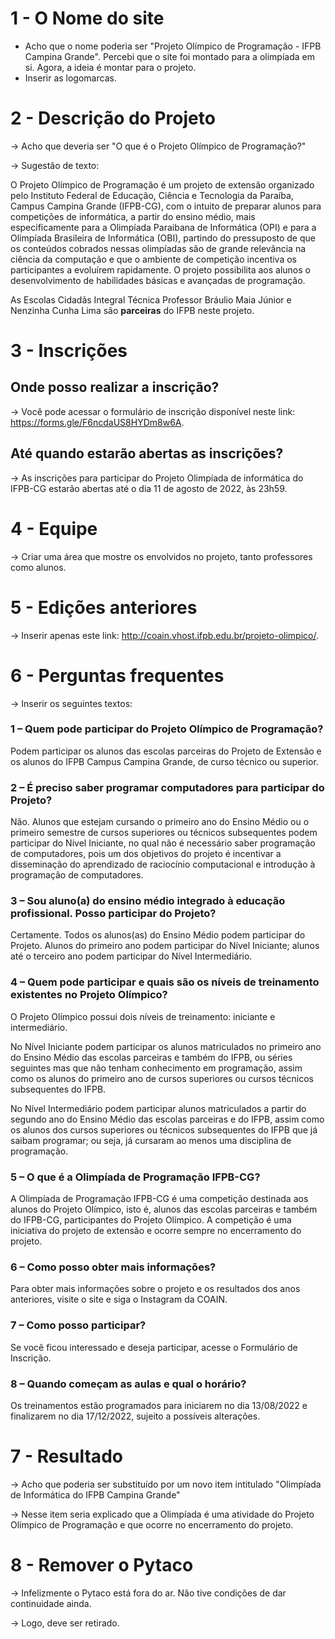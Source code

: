 # 1 - O Nome do site
<ul>
  <li>Acho que o nome poderia ser "Projeto Olímpico de Programação - IFPB Campina Grande". Percebi que o site foi montado para a olimpíada em si. Agora, a ideia é montar para o projeto.</li>
  <li>Inserir as logomarcas.</li>
</ul>

# 2 - Descrição do Projeto
-> Acho que deveria ser "O que é o Projeto Olímpico de Programação?"

-> Sugestão de texto:
<p>
  O Projeto Olímpico de Programação é um projeto de extensão organizado pelo Instituto Federal de Educação, Ciência e Tecnologia da Paraíba, Campus Campina Grande (IFPB-CG), com o intuito de preparar alunos para competições de informática, a partir do ensino médio, mais especificamente para a Olimpíada Paraibana de Informática (OPI) e para a Olimpíada Brasileira de Informática (OBI), partindo do pressuposto de que os conteúdos cobrados nessas olimpíadas são de grande relevância na ciência da computação e que o ambiente de competição incentiva os participantes a evoluírem rapidamente. O projeto possibilita aos alunos o desenvolvimento de habilidades básicas e avançadas de programação.
</p>

<p>As Escolas Cidadãs Integral Técnica Professor Bráulio Maia Júnior e Nenzinha Cunha Lima são <strong>parceiras</strong> do IFPB neste projeto.</p>


# 3 - Inscrições

## Onde posso realizar a inscrição?
-> Você pode acessar o formulário de inscrição disponível neste link: https://forms.gle/F6ncdaUS8HYDm8w6A.
                                    
## Até quando estarão abertas as inscrições?
-> As inscrições para participar do Projeto Olimpíada de informática do IFPB-CG estarão abertas até o dia 11 de agosto de 2022,  às 23h59.

# 4 - Equipe
-> Criar uma área que mostre os envolvidos no projeto, tanto professores como alunos.

# 5 - Edições anteriores
-> Inserir apenas este link: http://coain.vhost.ifpb.edu.br/projeto-olimpico/.

# 6 - Perguntas frequentes
-> Inserir os seguintes textos:

### 1 – Quem pode participar do Projeto Olímpico de Programação?

Podem participar os alunos das escolas parceiras do Projeto de Extensão e os alunos do IFPB Campus Campina Grande, de curso técnico ou superior.

### 2 – É preciso saber programar computadores para participar do Projeto?

Não. Alunos que estejam cursando o primeiro ano do Ensino Médio ou o primeiro semestre de cursos superiores ou técnicos subsequentes podem participar do Nível Iniciante, no qual não é necessário saber programação de computadores, pois um dos objetivos do projeto é incentivar a disseminação do aprendizado de raciocínio computacional e introdução à programação de computadores.

### 3 – Sou aluno(a) do ensino médio integrado à educação profissional. Posso participar do Projeto?

Certamente. Todos os alunos(as) do Ensino Médio podem participar do Projeto. Alunos do primeiro ano podem participar do Nível Iniciante; alunos até o terceiro ano podem participar do Nível Intermediário.

### 4 – Quem pode participar e quais são os níveis de treinamento existentes no Projeto Olímpico?

O Projeto Olímpico possui dois níveis de treinamento: iniciante e intermediário.

No Nível Iniciante podem participar os alunos matriculados no primeiro ano do Ensino Médio das escolas parceiras e também do IFPB, ou séries seguintes mas que não tenham conhecimento em programação, assim como os alunos do primeiro ano de cursos superiores ou cursos técnicos subsequentes do IFPB.

No Nível Intermediário podem participar alunos matriculados a partir do segundo ano do Ensino Médio das escolas parceiras e do IFPB, assim como os alunos dos cursos superiores ou técnicos subsequentes do IFPB que já saibam programar; ou seja, já cursaram ao menos uma disciplina de programação.

### 5 – O que é a Olimpíada de Programação IFPB-CG?

A Olimpíada de Programação IFPB-CG é uma competição destinada aos alunos do Projeto Olímpico, isto é, alunos das escolas parceiras e também do IFPB-CG, participantes do Projeto Olímpico. A competição é uma iniciativa do projeto de extensão e ocorre sempre no encerramento do projeto.

### 6 – Como posso obter mais informações?

Para obter mais informações sobre o projeto e os resultados dos anos anteriores, visite o site e siga o Instagram da COAIN.

### 7 – Como posso participar?

Se você ficou interessado e deseja participar, acesse o Formulário de Inscrição.

### 8 – Quando começam as aulas e qual o horário?

Os treinamentos estão programados para iniciarem no dia 13/08/2022 e finalizarem no dia 17/12/2022, sujeito a possíveis alterações.

# 7 - Resultado

-> Acho que poderia ser substituído por um novo item intitulado "Olimpíada de Informática do IFPB Campina Grande"

-> Nesse item seria explicado que a Olimpíada é uma atividade do Projeto Olímpico de Programação e que ocorre no encerramento do projeto.

# 8 - Remover o Pytaco

-> Infelizmente o Pytaco está fora do ar. Não tive condições de dar continuidade ainda.

-> Logo, deve ser retirado.